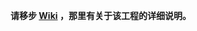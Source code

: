 **请移步 [Wiki](https://github.com/luoyuoki/okistock/wiki/%E8%8C%89%E8%8E%89%E8%82%A1%E4%BB%8E-0-%E5%88%B0-1) ，那里有关于该工程的详细说明。**
